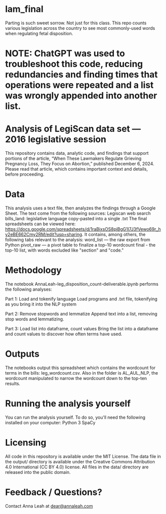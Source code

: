 # lam_final
Parting is such sweet sorrow. Not just for this class. This repo counts various legislation across the country to see most commonly-used words when regulating fetal disposition.


# NOTE: ChatGPT was used to troubleshoot this code, reducing redundancies and finding times that operations were repeated and a list was wrongly appended into another list.

# Analysis of LegiScan data set — 2016 legislative session

This repository contains data, analytic code, and findings that support portions of the article, “When These Lawmakers Regulate Grieving Pregnancy Loss, They Focus on Abortion,” published December 6, 2024. Please read that article, which contains important context and details, before proceeding.


# Data

This analysis uses a text file, then analyzes the findings through a Google Sheet.
The text come from the following sources:
Legiscan web search
bills_land: legislative language copy-pasted into a single .txt
The final spreadsheets can be viewed here: https://docs.google.com/spreadsheets/d/1raBixsOS8pjBgG1I7J3fVewo69r_hy2eBE662Cmy2RM/edit?usp=sharing. It contains, among others, the following tabs relevant to the analysis:
word_list — the raw export from Python
pivot_raw — a pivot table to finalize a top-10 wordcount
final - the top-10 list, with words excluded like "section" and "code."


# Methodology

The notebook AnnaLeah-leg_disposition_count-deliverable.ipynb performs the following analyses:

Part 1: Load and tokenify language
Load programs and .txt file, tokenifying as you bring it into the NLP system

Part 2: Remove stopwords and lemmatize
Append text into a list, removing stop words and lemmatizing.

Part 3: Load list into dataframe, count values
Bring the list into a dataframe and count values to discover how often terms have used.


# Outputs

The notebooks output this spreadsheet which contains the wordcount for terms in the bills: leg_wordcount.csv. Also in the folder is AL_AUL_NLP, the wordcount manipulated to narrow the wordcount down to the top-ten results.


# Running the analysis yourself

You can run the analysis yourself. To do so, you'll need the following installed on your computer:
Python 3
SpaCy


# Licensing

All code in this repository is available under the MIT License. The data file in the output/ directory is available under the Creative Commons Attribution 4.0 International (CC BY 4.0) license. All files in the data/ directory are released into the public domain.


# Feedback / Questions?

Contact Anna Leah at dear@annaleah.com
